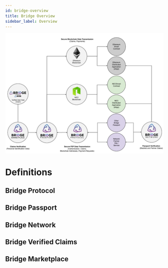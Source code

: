 ```yaml
---
id: bridge-overview
title: Bridge Overview
sidebar_label: Overview
---
```


<img src='https://github.com/bridge-protocol/bridge-protocol-js/blob/ethereum-publishing/docs/images/bridge_overview-v2.5.jpg?raw=true'></img>

# Definitions
## Bridge Protocol

## Bridge Passport

## Bridge Network

## Bridge Verified Claims

## Bridge Marketplace
